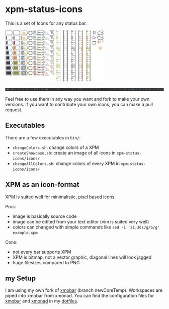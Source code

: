 # xpm-status-icons
This is a set of Icons for any status bar.

![showcase-12-07-19](https://raw.githubusercontent.com/jumper149/data/master/xpm-status-icons/showcase.png)

![xmobar-example-12-07-19](https://raw.githubusercontent.com/jumper149/data/master/xpm-status-icons/xmobar.png)

Feel free to use them in any way you want and fork to make your own versions.
If you want to contribute your own icons, you can make a pull request.

## Executables
There are a few executables in `bin/`:
- `changeColors.sh`:  change colors of a XPM
- `createShowcase.sh`: create an image of all icons in `xpm-status-icons/icons/`
- `changeAllColors.sh`: change colors of every XPM in `xpm-status-icons/icons/`

## XPM as an icon-format
XPM is suited well for minimalistic, pixel based icons.

Pros:
- image is basically source code
- image can be edited from your text editor (vim is suited very well)
- colors can changed with simple commands like `sed -i '21,36s/g/b/g' example.xpm`

Cons:
- not every bar supports XPM
- XPM is bitmap, not a vector graphic, diagonal lines will look jagged
- huge filesizes compared to PNG

## my Setup
I am using my own fork of [xmobar](https://github.com/jumper149/xmobar/tree/newCoreTemp) (branch newCoreTemp).
Workspaces are piped into xmobar from xmonad.
You can find the configuration files for [xmobar](https://github.com/jumper149/dotfiles/blob/master/.xmobar/xmobarrc) and [xmonad](https://github.com/jumper149/dotfiles/blob/master/.xmonad/xmonad.hs) in my [dotfiles](https://github.com/jumper149/dotfiles).
